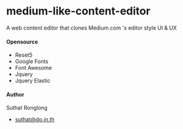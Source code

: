 medium-like-content-editor
==========================

A web content editor that clones Medium.com 's editor style UI & UX

#### Opensource 

* Reset5 
* Google Fonts 
* Font Awesome
* Jquery
* Jquery Elastic

#### Author
Suthat Ronglong
- suthat@do.in.th